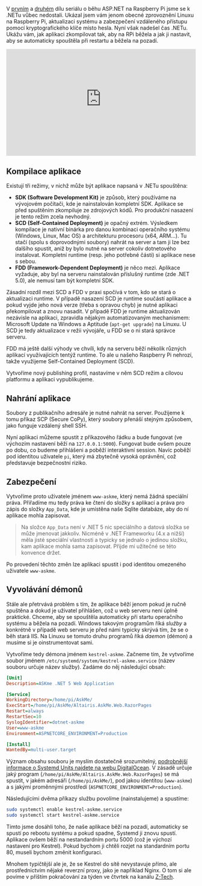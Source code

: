 <!-- dcterms:title = ASP.NET na Raspberry Pi: Kompilace a nasazení .NET aplikace -->
<!-- dcterms:abstract = Ve třetím pokračování našeho seriálu se konečně dostáváme k .NET aplikaci jako takové. Ukážu vám, jak aplikaci zkompilovat a nasadit v režimu SCD (self-contained deployment) a jak nastavit, aby běžela aspoň trochu bezpečně a spouštěla se automaticky. -->
<!-- dcterms:creator = Michal Altair Valášek -->
<!-- x4w:pictureUrl = /perex-pictures/20211028-dotnet-raspi-3.jpg -->
<!-- x4w:pictureWidth = 150 -->
<!-- x4w:pictureHeight = 150 -->
<!-- x4w:coverUrl = /cover-pictures/20211028-dotnet-raspi-3.jpg -->
<!-- x4w:coverCredits = Louis Reed via Unsplash.com -->
<!-- x4w:category = Z-TECH -->
<!-- x4w:category = IT -->
<!-- x4w:serial = ASP.NET na Raspberry Pi -->
<!-- dcterms:date = 2021-10-28 -->

V [prvním](https://www.altair.blog/2021/10/dotnet-raspi-1) a [druhém](https://www.altair.blog/2021/10/dotnet-raspi-2) dílu seriálu o běhu ASP.NET na Raspberry Pi jsme se k .NETu vůbec nedostali. Ukázal jsem vám jenom obecné zprovoznění Linuxu na Raspberry Pi, aktualizaci systému a zabezpečení vzdáleného přístupu pomocí kryptografického klíče místo hesla. Nyní však nadešel čas .NETu. Ukážu vám, jak aplikaci zkompilovat tak, aby na RPi běžela a jak ji nastavit, aby se automaticky spouštěla při restartu a běžela na pozadí.

<div style="position:relative;padding-top:56.25%;">
  <iframe src="https://www.youtube-nocookie.com/embed/sv6hc8-YCBc" frameborder="0" allowfullscreen allow="accelerometer; autoplay; encrypted-media; gyroscope; picture-in-picture" style="position:absolute;top:0;left:0;width:100%;height:100%;"></iframe>
</div>

## Kompilace aplikace

Existují tři režimy, v nichž může být aplikace napsaná v .NETu spouštěna:

* **SDK (Software Development Kit)** je způsob, který používáme na vývojovém počítači, kde je nainstalován kompletní SDK. Aplikace se před spuštěním zkompiluje ze zdrojových kódů. Pro produkční nasazení je tento režim zcela nevhodný.
* **SCD (Self-Contained Deployment)** je opačný extrém. Výsledkem kompilace je nativní binárka pro danou kombinaci operačního systému (Windows, Linux, Mac OS) a architekturu procesoru (x64, ARM...). Tu stačí (spolu s doprovodnými soubory) nahrát na server a tam ji lze bez dalšího spustit, aniž by bylo nutné na server cokoliv dotnetového instalovat. Kompletní runtime (resp. jeho potřebné části) si aplikace nese s sebou.
* **FDD (Framework-Dependent Deployment)** je něco mezi. Aplikace vyžaduje, aby byl na serveru nainstalován příslušný runtime (zde .NET 5.0), ale nemusí tam být kompletní SDK.

Zásadní rozdíl mezi SCD a FDD v praxi spočívá v tom, kdo se stará o aktualizaci runtime. V případě nasazení SCD je runtime součástí aplikace a pokud vyjde jeho nová verze (třeba s opravou chyb) je nutné aplikaci překompilovat a znovu nasadit. V případě FDD je runtime aktualizován nezávisle na aplikaci, zpravidla nějakým automatizovaným mechanismem: Microsoft Update na Windows a Aptitude (`apt-get upgrade`) na Linuxu. U SCD je tedy aktualizace v režii vývojáře, u FDD se o ni stará správce serveru.

FDD má ještě další výhody ve chvíli, kdy na serveru běží několik různých aplikací využívajících tentýž runtime. To ale u našeho Raspberry Pi nehrozí, takže využijeme Self-Contained Deployment (SCD).

Vytvoříme nový publishing profil, nastavíme v něm SCD režim a cílovou platformu a aplikaci vypublikujeme.

## Nahrání aplikace

Soubory z publikačního adresáře je nutné nahrát na server. Použijeme k tomu příkaz SCP (Secure CoPy), který soubory přenáší stejným způsobem, jako funguje vzdálený shell SSH.

Nyní aplikaci můžeme spustit z příkazového řádku a bude fungovat (ve výchozím nastavení běží na `127.0.0.1:5000`). Fungovat bude ovšem pouze po dobu, co budeme přihlášeni a poběží interaktivní session. Navíc poběží pod identitou uživatele `pi`, který má zbytečně vysoká oprávnění, což představuje bezpečnostní riziko.

## Zabezpečení

Vytvoříme proto uživatele jménem `www-askme`, který nemá žádná speciální práva. Přiřadíme mu tedy práva ke čtení do složky s aplikací a práva pro zápis do složky `App_Data`, kde je umístěna naše Sqlite databáze, aby do ní aplikace mohla zapisovat.

> Na složce `App_Data` není v .NET 5 nic speciálního a datová složka se může jmenovat jakkoliv. Nicméně v .NET Frameworku (4.x a nižší) měla jisté speciální vlastnosti a typicky se jednalo o jedinou složku, kam aplikace mohla sama zapisovat. Přijde mi užitečné se této konvence držet.

Po provedení těchto změn lze aplikaci spustit i pod identitou omezeného uživatele `www-askme`.

## Vyvolávání démonů

Stále ale přetrvává problém s tím, že aplikace běží jenom pokud je ručně spuštěna a dokud je uživatel přihlášen, což u web serveru není úplně praktické. Chceme, aby se spouštěla automaticky při startu operačního systému a běžela na pozadí. Windows takovým programům říká _služby_ a konkrétně v případě web serveru je před námi typicky skrývá tím, že se o běh stará IIS. Na Linuxu se tomuto druhu programů říká _daemon_ (démon) a musíme si je oinstrumentovat sami.

Vytvoříme tedy démona jménem `kestrel-askme`. Začneme tím, že vytvoříme soubor jménem `/etc/systemd/system/kestrel-askme.service` (název souboru určuje název služby). Zadáme do něj následující obsah:

```ini
[Unit]
Description=ASKme .NET 5 Web Application

[Service]
WorkingDirectory=/home/pi/AskMe/
ExecStart=/home/pi/AskMe/Altairis.AskMe.Web.RazorPages
Restart=always
RestartSec=10
SyslogIdentifier=dotnet-askme
User=www-askme
Environment=ASPNETCORE_ENVIRONMENT=Production

[Install]
WantedBy=multi-user.target
```

Význam obsahu souboru je myslím dostatečně srozumitelný, [podrobnější informace o Systemd Units najdete na webu DigitalOcean](https://www.digitalocean.com/community/tutorials/understanding-systemd-units-and-unit-files). V zásadě určuje jaký program (`/home/pi/AskMe/Altairis.AskMe.Web.RazorPages`) se má spustit, v jakém adresáři (`/home/pi/AskMe/`), pod jakou identitou (`www-askme`) a s jakými proměnnými prostředí (`ASPNETCORE_ENVIRONMENT=Production`).

Následujícími dvěma příkazy službu povolíme (nainstalujeme) a spustíme:

```bash
sudo systemctl enable kestrel-askme.service
sudo systemctl start kestrel-askme.service
```

Tímto jsme dosáhli toho, že naše aplikace běží na pozadí, automaticky se spustí po rebootu systému a pokud spadne, Systemd ji znovu spustí. Aplikace ovšem běží na nestandardním portu 5000 (což je výchozí nastavení pro Kestrel). Pokud bychom ji chtěli rozjet na standardním portu 80, museli bychom změnit konfiguraci.

Mnohem typičtější ale je, že se Kestrel do sítě nevystavuje přímo, ale prostřednictvím nějaké reverzní proxy, jako je například Nginx. O tom si ale povíme v příštím pokračování za týden ve čtvrtek na kanálu [Z-Tech](https://www.ztech.cz/).